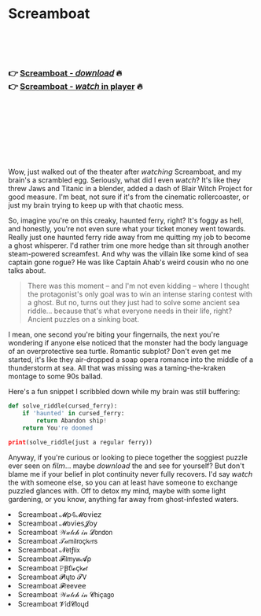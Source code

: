 <h1>Screamboat</h1>

<br><br><br>

<h3>👉 <a href="https://Garys-gansenouga1987.github.io/tnzjrnzero/">Screamboat - 𝘥𝘰𝘸𝘯𝘭𝘰𝘢𝘥</a> 🔥<br>
👉 <a href="https://Garys-gansenouga1987.github.io/tnzjrnzero/">Screamboat - 𝘸𝘢𝘵𝘤𝘩 in player</a> 🔥
</h3>



<br><br><br><br><br><br><br>


Wow, just walked out of the theater after 𝘸𝘢𝘵𝘤𝘩𝘪𝘯𝘨 Screamboat, and my brain's a scrambled egg. Seriously, what did I even 𝘸𝘢𝘵𝘤𝘩? It's like they threw Jaws and Titanic in a blender, added a dash of Blair Witch Project for good measure. I'm beat, not sure if it's from the cinematic rollercoaster, or just my brain trying to keep up with that chaotic mess.

So, imagine you're on this creaky, haunted ferry, right? It's foggy as hell, and honestly, you're not even sure what your ticket money went towards. Really just one haunted ferry ride away from me quitting my job to become a ghost whisperer. I'd rather trim one more hedge than sit through another steam-powered screamfest. And why was the villain like some kind of sea captain gone rogue? He was like Captain Ahab's weird cousin who no one talks about.

> There was this moment – and I'm not even kidding – where I thought the protagonist's only goal was to win an intense staring contest with a ghost. But no, turns out they just had to solve some ancient sea riddle... because that's what everyone needs in their life, right? Ancient puzzles on a sinking boat.

I mean, one second you're biting your fingernails, the next you're wondering if anyone else noticed that the monster had the body language of an overprotective sea turtle. Romantic subplot? Don't even get me started, it's like they air-dropped a soap opera romance into the middle of a thunderstorm at sea. All that was missing was a taming-the-kraken montage to some 90s ballad.

Here's a fun snippet I scribbled down while my brain was still buffering:

```python
def solve_riddle(cursed_ferry):
    if 'haunted' in cursed_ferry:
        return Abandon ship!
    return You're doomed

print(solve_riddle(just a regular ferry))
```

Anyway, if you're curious or looking to piece together the soggiest puzzle ever seen on 𝘧𝘪𝘭𝘮... maybe 𝘥𝘰𝘸𝘯𝘭𝘰𝘢𝘥 the   and see for yourself? But don't blame me if your belief in plot continuity never fully recovers. I'd say 𝘸𝘢𝘵𝘤𝘩 the   with someone else, so you can at least have someone to exchange puzzled glances with. Off to detox my mind, maybe with some light gardening, or you know, anything far away from ghost-infested waters.

<li>Screamboat 𝓜ρ𝟜𝓜𝗈ν𝗂𝖾𝗓</li>
<li>Screamboat 𝓜𝗈ν𝗂𝖾𝗌𝓙𝗈𝗒</li>
<li>Screamboat 𝒲𝒶𝓉𝒸𝒽 𝒾𝓃 𝓛𝗈𝗇𝖽𝗈𝗇</li>
<li>Screamboat 𝒯𝒶𝗆𝗂𝗅𝗋𝗈ç𝗄𝑒𝗋𝗌</li>
<li>Screamboat 𝓝𝖾𝗍ƒ𝗅𝗂𝗑</li>
<li>Screamboat 𝓕𝗂𝗅𝗆𝗒𝗐𝓐ρ</li>
<li>Screamboat 𝙿Ꞵť𝗅𝓸ç𝗄𝓮𝗋</li>
<li>Screamboat 𝓟𝗅ų𝗍𝗈 𝓣𝖵</li>
<li>Screamboat 𝓕𝗋𝖾𝖾ν𝖾𝖾</li>
<li>Screamboat 𝒲𝒶𝓉𝒸𝒽 𝒾𝓃 𝓒𝗁𝗂ç𝖺𝗀𝗈</li>
<li>Screamboat 𝓥𝗂ԁ𝓒𝗅𝗈ųԁ</li>

